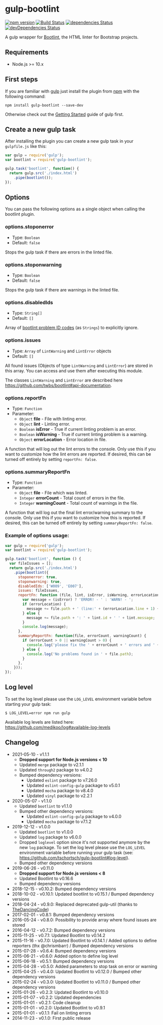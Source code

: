 # gulp-bootlint
[![npm version](https://badge.fury.io/js/gulp-bootlint.svg)](https://badge.fury.io/js/gulp-bootlint)
[![Build Status](https://travis-ci.org/tschortsch/gulp-bootlint.svg?branch=master)](https://travis-ci.org/tschortsch/gulp-bootlint)
[![dependencies Status](https://david-dm.org/tschortsch/gulp-bootlint/status.svg)](https://david-dm.org/tschortsch/gulp-bootlint)
[![devDependencies Status](https://david-dm.org/tschortsch/gulp-bootlint/dev-status.svg)](https://david-dm.org/tschortsch/gulp-bootlint?type=dev)

A gulp wrapper for [Bootlint](https://github.com/twbs/bootlint), the HTML linter for Bootstrap projects.

## Requirements

* Node.js >= 10.x

## First steps

If you are familiar with [gulp](https://gulpjs.com/) just install the plugin from [npm](https://npmjs.org/package/gulp-bootlint) with the following command:

```
npm install gulp-bootlint --save-dev
```

Otherwise check out the [Getting Started](https://github.com/gulpjs/gulp/blob/master/docs/getting-started.md#getting-started) guide of gulp first.

## Create a new gulp task

After installing the plugin you can create a new gulp task in your `gulpfile.js` like this:

```javascript
var gulp = require('gulp');
var bootlint = require('gulp-bootlint');

gulp.task('bootlint', function() {
  return gulp.src('./index.html')
    .pipe(bootlint());
});
```

## Options

You can pass the following options as a single object when calling the bootlint plugin.

### options.stoponerror

* Type: `Boolean`
* Default: `false`

Stops the gulp task if there are errors in the linted file.

### options.stoponwarning

* Type: `Boolean`
* Default: `false`

Stops the gulp task if there are warnings in the linted file.

### options.disabledIds

* Type: `String[]`
* Default: `[]`

Array of [bootlint problem ID codes](https://github.com/twbs/bootlint/wiki) (as `Strings`) to explicitly ignore.

### options.issues

* Type: `Array` of `LintWarning` and `LintError` objects
* Default: `[]`

All found issues (Objects of type `LintWarning` and `LintError`) are stored in this array.
You can access and use them after executing this module.

The classes `LintWarning` and `LintError` are described here https://github.com/twbs/bootlint#api-documentation.

### options.reportFn

* Type: `Function`
* Parameter:
  * `Object` **file** - File with linting error.
  * `Object` **lint** - Linting error.
  * `Boolean` **isError** - True if current linting problem is an error.
  * `Boolean` **isWarning** - True if current linting problem is a warning.
  * `Object` **errorLocation** - Error location in file.

A function that will log out the lint errors to the console. Only use this if you want to customize how the lint errors are reported.
If desired, this can be turned off entirely by setting `reportFn: false`.

### options.summaryReportFn

* Type: `Function`
* Parameter:
  * `Object` **file** - File which was linted.
  * `Integer` **errorCount** - Total count of errors in the file.
  * `Integer` **warningCount** - Total count of warnings in the file.

A function that will log out the final lint error/warning summary to the console. Only use this if you want to customize how this is reported.
If desired, this can be turned off entirely by setting `summaryReportFn: false`.

### Example of options usage:

```javascript
var gulp = require('gulp');
var bootlint = require('gulp-bootlint');

gulp.task('bootlint', function () {
  var fileIssues = [];
  return gulp.src('./index.html')
    .pipe(bootlint({
      stoponerror: true,
      stoponwarning: true,
      disabledIds: ['W009', 'E007'],
      issues: fileIssues,
      reportFn: function (file, lint, isError, isWarning, errorLocation) {
        var message = (isError) ? 'ERROR! - ' : 'WARN! - ';
        if (errorLocation) {
          message += file.path + ' (line:' + (errorLocation.line + 1) + ', col:' + (errorLocation.column + 1) + ') [' + lint.id + '] ' + lint.message;
        } else {
          message += file.path + ': ' + lint.id + ' ' + lint.message;
        }
        console.log(message);
      },
      summaryReportFn: function(file, errorCount, warningCount) {
        if (errorCount > 0 || warningCount > 0) {
          console.log('please fix the ' + errorCount + ' errors and ' + warningCount + ' warnings in ' + file.path);
        } else {
          console.log('No problems found in ' + file.path);
        }
      },
    }));
});
```

## Log level

To set the log level please use the `LOG_LEVEL` environment variable before starting your gulp task:

```
$ LOG_LEVEL=error npm run gulp
```

Available log levels are listed here: https://github.com/medikoo/log#available-log-levels

## Changelog

* 2021-05-10 - v1.1.1
  * **Dropped support for Node.js versions < 10**
  * Updated `merge` package to v2.1.1
  * Updated `through2` package to v4.0.2
  * Bumped dependency versions:
    * Updated `eslint` package to v7.26.0
    * Updated `eslint-config-gulp` package to v5.0.1
    * Updated `mocha` package to v8.4.0
    * Updated `vinyl` package to v2.2.1
* 2020-05-07 - v1.1.0
  * Updated `bootlint` to v1.1.0
  * Bumped other dependency versions:
    * Updated `eslint-config-gulp` package to v4.0.0
    * Updated `mocha` package to v7.1.2
* 2019-12-12 - v1.0.0
    * Updated `bootlint` to v1.0.0
    * Updated `log` package to v6.0.0
    * Dropped `loglevel` option since it's not supported anymore by the new `log` package.
      To set the log level please use the `LOG_LEVEL` environment variable before running your gulp task (see: https://github.com/tschortsch/gulp-bootlint#log-level).
    * Bumped other dependency versions
* 2019-06-26 - v0.11.0
    * **Dropped support for Node.js versions < 8**
    * Updated Bootlint to v0.16.6
    * Bumped dependency versions
* 2018-12-15 - v0.10.2: Bumped dependency versions
* 2018-10-02 - v0.10.1: Updated bootlint to v0.15.1 / Bumped dependency versions
* 2018-04-24 - v0.9.0: Replaced deprecated gulp-util (thanks to [TheDancingCode](https://github.com/TheDancingCode))
* 2017-02-01 - v0.8.1: Bumped dependency versions
* 2016-05-24 - v0.8.0: Possibility to provide array where found issues are stored
* 2016-04-12 - v0.7.2: Bumped dependency versions
* 2015-11-25 - v0.7.1: Updated Bootlint to v0.14.2
* 2015-11-16 - v0.7.0: Updated Bootlint to v0.14.1 / Added options to define reporters (thx @chrismbarr) / Bumped dependency versions
* 2015-07-28 - v0.6.4: Bumped dependency versions
* 2015-06-21 - v0.6.0: Added option to define log level
* 2015-06-18 - v0.5.1: Bumped dependency versions
* 2015-04-28 - v0.5.0: Added parameters to stop task on error or warning
* 2015-04-25 - v0.4.0: Updated Bootlint to v0.12.0 / Bumped other dependency versions
* 2015-02-24 - v0.3.0: Updated Bootlint to v0.11.0 / Bumped other dependency versions
* 2015-01-26 - v0.2.3: Updated Bootlint to v0.10.0
* 2015-01-07 - v0.2.2: Updated dependencies
* 2015-01-01 - v0.2.1: Code cleanup
* 2015-01-01 - v0.2.0: Updated Bootlint to v0.9.1
* 2015-01-01 - v0.1.1: Fail on linting errors
* 2014-11-23 - v0.1.0: First public release
